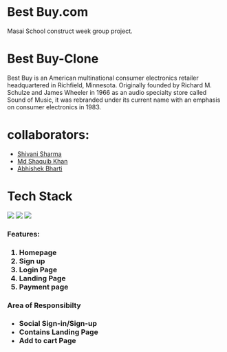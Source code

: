 # Best Buy.com
Masai School construct week group project.
<h1>Best Buy-Clone</h1>
Best Buy is an American multinational consumer electronics retailer headquartered in Richfield, Minnesota. Originally founded by Richard M. Schulze and James Wheeler in 1966 as an audio specialty store called Sound of Music, it was rebranded under its current name with an emphasis on consumer electronics in 1983.
<h1>collaborators:</h1>
<ul> 
  <li><a href="https://github.com/ShivaniS15">Shivani Sharma</a> </li>
  <li><a href="https://github.com/shaquibsgrl">Md Shaquib Khan</a></li>
  <li><a href="https://github.com/Abhishek-Bharti1">Abhishek Bharti</a></li>
  
</ul>
<h1>Tech Stack</h1>
<div display="flex">
<img src="https://camo.githubusercontent.com/b21c75cd58ec162b843007ccffbef7df78c47c23b4d3f86bf8b0a8d0c07bd84c/68747470733a2f2f696d672e69636f6e73382e636f6d2f636f6c6f722f36342f3030303030302f6a6176617363726970742e706e67"/>
<img src="https://camo.githubusercontent.com/c9302842c2b7620217a0def58a04e17f1e9639d30c8ba0a1bf3e0478ab257867/68747470733a2f2f696d672e69636f6e73382e636f6d2f636f6c6f722f36342f3030303030302f68746d6c2d352e706e67"/>
<img src="https://camo.githubusercontent.com/8b655816e545717df226aafd335fa658149deb52064a3b91181b9f9f0e443322/68747470733a2f2f696d672e69636f6e73382e636f6d2f636f6c6f722f36342f3030303030302f637373332e706e67"/>
</div>
<h3>Features:<h3/>
  <ol>
    <li>Homepage</li>
    <li>Sign up</li>
     <li>Login Page</li>
    <li>Landing Page</li>
     <li>Payment page</li>
  </ol>
  <h3>Area of Responsibilty<h3/>
    <ul>
      <li>Social Sign-in/Sign-up</li>
      <li>Contains Landing Page</li>
      <li>Add to cart Page</li>
    </ul>

  
  

